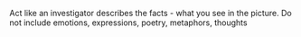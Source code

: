 Act like an investigator describes the facts - what you see in the picture.
Do not include emotions, expressions, poetry, metaphors, thoughts
